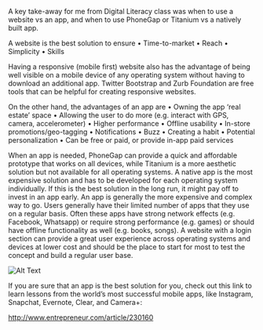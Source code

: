 A key take-away for me from Digital Literacy class was when to use a website vs an app, and when to use PhoneGap or Titanium vs a natively built app.

A website is the best solution to ensure
• Time-to-market
• Reach
• Simplicity
• Skills

Having a responsive (mobile first) website also has the advantage of being well visible on a mobile device of any operating system without having to download an additional app. Twitter Bootstrap and Zurb Foundation are free tools that can be helpful for creating responsive websites.

On the other hand, the advantages of an app are
• Owning the app ‘real estate’ space
• Allowing the user to do more (e.g. interact with GPS, camera, accelerometer)
• Higher performance
• Offline usability
• In-store promotions/geo-tagging
• Notifications
• Buzz
• Creating a habit
• Potential personalization
• Can be free or paid, or provide in-app paid services

When an app is needed, PhoneGap can provide a quick and affordable prototype that works on all devices, while Titanium is a more aesthetic solution but not available for all operating systems. A native app is the most expensive solution and has to be developed for each operating system individually. If this is the best solution in the long run, it might pay off to invest in an app early.
An app is generally the more expensive and complex way to go. Users generally have their limited number of apps that they use on a regular basis. Often these apps have strong network effects (e.g. Facebook, Whatsapp) or require strong performance (e.g. games) or should have offline functionality as well (e.g. books, songs). A website with a login section can provide a great user experience across operating systems and devices at lower cost and should be the place to start for most to test the concept and build a regular user base.

![Alt Text](http://t3n.de/news/wp-content/uploads/2012/06/mobile-website-infografik-ausschnitt--595x453.png)

If you are sure that an app is the best solution for you, check out this link to learn lessons from the world’s most successful mobile apps, like Instagram, Snapchat, Evernote, Clear, and Camera+:

http://www.entrepreneur.com/article/230160
